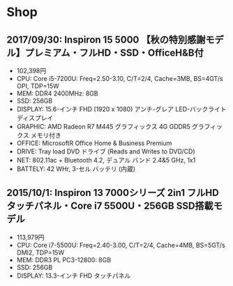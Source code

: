 # Shop

## 2017/09/30: Inspiron 15 5000 【秋の特別感謝モデル】プレミアム・フルHD・SSD・OfficeH&B付
* 102,398円
* CPU: Core i5-7200U: Freq=2.50-3.10, C/T=2/4, Cache=3MB, BS=4GT/s OPI, TDP=15W
* MEM: DDR4 2400MHz: 8GB
* SSD: 256GB
* DISPLAY: 15.6-インチ FHD (1920 x 1080) アンチ-グレア LED-バックライト ディスプレイ
* GRAPHIC: AMD Radeon R7 M445 グラフィックス 4G GDDR5 グラフィックス メモリ付き
* OFFICE: MicrosoftR Office Home & Business Premium
* DRIVE: Tray load DVD ドライブ (Reads and Writes to DVD/CD)
* NET: 802.11ac + Bluetooth 4.2, デュアル バンド 2.4&5 GHz, 1x1
* BATTELY: 42 WHr, 3-セル バッテリ (内蔵)


## 2015/10/1: Inspiron 13 7000シリーズ 2in1 フルHDタッチパネル・Core i7 5500U・256GB SSD搭載モデル
* 113,979円
* CPU: Core i7-5500U: Freq=2.40-3.00, C/T=2/4, Cache=4MB, BS=5GT/s DMI2, TDP=15W
* MEM: DDR3 PL PC3-12800: 8GB
* SSD: 256GB
* DISPLAY: 13.3-インチ FHD タッチパネル
